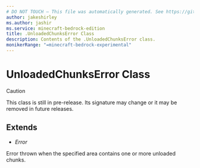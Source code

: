 ```yaml
---
# DO NOT TOUCH — This file was automatically generated. See https://github.com/mojang/minecraftapidocsgenerator to modify descriptions, examples, etc.
author: jakeshirley
ms.author: jashir
ms.service: minecraft-bedrock-edition
title: .UnloadedChunksError Class
description: Contents of the .UnloadedChunksError class.
monikerRange: "=minecraft-bedrock-experimental"
---
```

# UnloadedChunksError Class

> [!CAUTION]
> This class is still in pre-release.  Its signature may change or it may be removed in future releases.

## Extends
- *Error*

Error thrown when the specified area contains one or more unloaded chunks.
